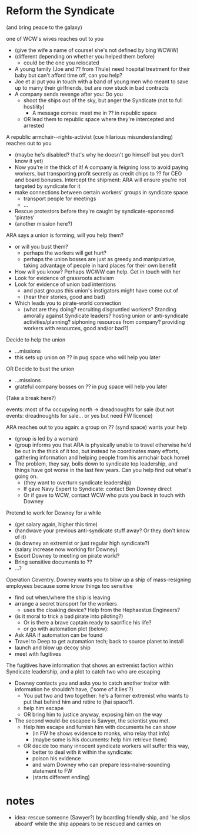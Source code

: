 # Reform the Syndicate

(and bring peace to the galaxy)

one of WCW's wives reaches out to you

- (give the wife a name of course! she's not defined by bing WCWW)
- (different depending on whether you helped them before)
	+ could be the one you relocated
- A young family (Joe and ?? from Thule) need hospital treatment for their baby but can't afford time off, can you help?
- Joe et al put you in touch with a band of young men who meant to save up to marry their girlfriends, but are now stuck in bad contracts
- A company sends revenge after you: Do you
	+ shoot the ships out of the sky, but anger the Syndicate (not to full hostility)
		* A message comes: meet me in ?? in republic space
	+ OR lead them to republic space where they're intercepted and arrested

A republic armchair--rights-activist (cue hilarious misunderstanding) reaches out to you

- (maybe he's disabled? that's why he doesn't go himself but you don't know it yet)
- Now you're in the thick of it! A company is feigning loss to avoid paying workers, but transporting profit secretly as credit chips to ?? for CEO and board bonuses. Intercept the shipment: ARA will ensure you're not targeted by syndicate for it
- make connections between certain workers' groups in syndicate space
	+ transport people for meetings
	+ ...
- Rescue protestors before they're caught by syndicate-sponsored 'pirates'
- (another mission here?)

ARA says a union is forming, will you help them?

- or will you bust them?
	+ perhaps the workers will get hurt?
	+ perhaps the union bosses are just as greedy and manipulative, taking advantage of people in hard places for their own benefit
- How will you know? Perhaps WCWW can help. Get in touch with her
- Look for evidence of grassroots activism
- Look for evidence of union bad intentions
	+ and past groups this union's instigators might have come out of
	+ (hear their stories, good and bad)
- Which leads you to pirate-world connection
	+ (what are they doing? recruiting disgruntled workers? Standing amorally against Syndicate leaders? hosting union or anti-syndicate activities/planning? siphoning resources from company? providing workers with resources, good and/or bad?)

Decide to help the union

- ...missions
- this sets up union on ?? in pug space who will help you later

OR Decide to bust the union

- ...missions
- grateful company bosses on ?? in pug space will help you later

(Take a break here?)

events: most of fw occupying north -> dreadnoughts for sale (but not events: dreadnoughts for sale... or yes but need FW licence)

ARA reaches out to you again: a group on ?? (synd space) wants your help

- (group is led by a woman)
- (group informs you that ARA is physically unable to travel otherwise he'd be out in the thick of it too, but instead he coordinates many efforts, gathering information and helping people from his armchair back home)
- The problem, they say, boils down to syndicate top leadership, and things have got worse in the last few years. Can you help find out what's going on.
	+ (they want to overturn syndicate leadership)
	+ If gave Navy Expert to Syndicate: contact Ben Downey direct
	+ Or if gave to WCW, contact WCW who puts you back in touch with Downey

Pretend to work for Downey for a while

- (get salary again, higher this time)
- (handwave your previous anti-syndicate stuff away? Or they don't know of it)
- (is downey an extremist or just regular high syndicate?)
- (salary increase now working for Downey)
- Escort Downey to meeting on pirate world?
- Bring sensitive documents to ??
- ...?

Operation Coventry. Downey wants you to blow up a ship of mass-resigning employees because some know things too sensitive

- find out when/where the ship is leaving
- arrange a secret transport for the workers
	+ uses the cloaking device? Help from the Hephaestus Engineers?
- (is it moral to trick a bad pirate into piloting?)
	+ Or is there a brave captain ready to sacrifice his life?
	+ or go with automation plot (below):
- Ask ARA if automation can be found
- Travel to Deep to get automation tech; back to source planet to install
- launch and blow up decoy ship
- meet with fugitives

The fugitives have information that shows an extremist faction within Syndicate leadership, and a plot to catch two who are escaping

- Downey contacts you and asks you to catch another traitor with information he shouldn't have, ('some of it lies'?)
	+ You put two and two together: he's a former extremist who wants to put that behind him and retire to (hai space?).
	+ help him escape
	+ OR bring him to justice anyway, exposing him on the way
- The second would-be escapee is Sawyer, the scientist you met.
	+ Help him escape and furnish him with documents he can show
		* (in FW he shows evidence to monks, who relay that info)
		* (maybe some is his documents: help him retrieve them)
	+ OR decide too many innocent syndicate workers will suffer this way,
		* better to deal with it within the syndicate:
		* poison his evidence
		* and warn Downey who can prepare less-naive-sounding statement to FW
		* (starts different ending)
		
# notes

- idea: rescue someone (Sawyer?) by boarding friendly ship, and 'he slips aboard' while the ship appears to be rescued and carries on